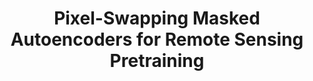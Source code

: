 ---
featured: false
title: "Pixel-Swapping Masked Autoencoders for Remote Sensing Pretraining"
authors: 
  - "Sean Brynjólfsson"
  - "William Pinstrup Huey"
  - "Avery Avila"
description: |
  TODO: Description
media: 
  - content: ""
    alt_text: "..."
links:
  # - url: ""
  #   text: "Github"
---